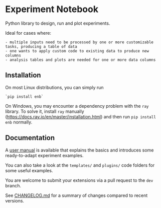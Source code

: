 # Experiment Notebook
Python library to design, run and plot experiments.

Ideal for cases where:

	- multiple inputs need to be processed by one or more customizable tasks, producing a table of data
	- one wants to apply custom code to existing data to produce new columns
	- analysis tables and plots are needed for one or more data columns

## Installation

On most Linux distributions, you can simply run

	`pip install enb`

On Windows, you may encounter a dependency problem with the `ray` library. To solve it, install `ray` manually (https://docs.ray.io/en/master/installation.html) and then run `pip install enb` normally.

## Documentation

A [user manual](https://miguelinux314.github.io/experiment-notebook) is available that explains the basics and introduces some ready-to-adapt experiment examples.

You can also take a look at the `templates/` and `plugins/` code folders for some useful examples.


You are welcome to submit your extensions via a pull request to the `dev` branch.

See [CHANGELOG.md](https://github.com/miguelinux314/experiment-notebook/blob/master/CHANGELOG.md)
for a summary of changes compared to recent versions.
